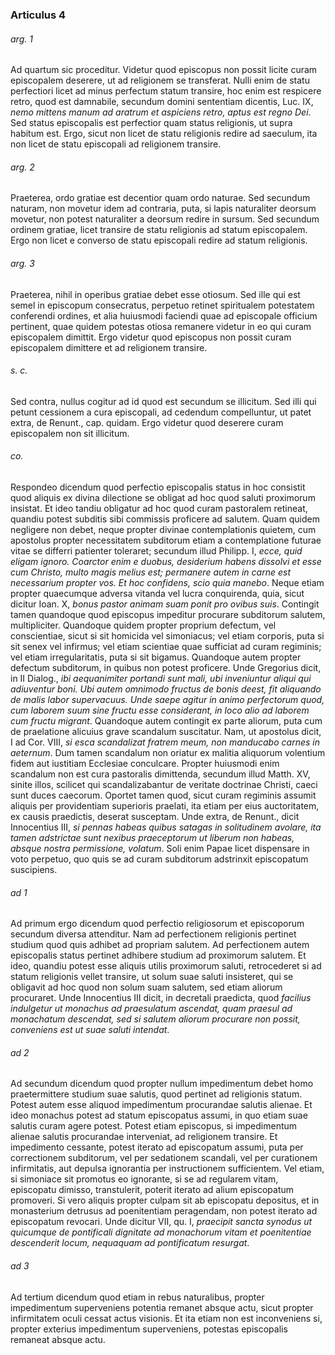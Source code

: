 ### Articulus 4

###### arg. 1
Ad quartum sic proceditur. Videtur quod episcopus non possit licite curam episcopalem deserere, ut ad religionem se transferat. Nulli enim de statu perfectiori licet ad minus perfectum statum transire, hoc enim est respicere retro, quod est damnabile, secundum domini sententiam dicentis, Luc. IX, *nemo mittens manum ad aratrum et aspiciens retro, aptus est regno Dei*. Sed status episcopalis est perfectior quam status religionis, ut supra habitum est. Ergo, sicut non licet de statu religionis redire ad saeculum, ita non licet de statu episcopali ad religionem transire.

###### arg. 2
Praeterea, ordo gratiae est decentior quam ordo naturae. Sed secundum naturam, non movetur idem ad contraria, puta, si lapis naturaliter deorsum movetur, non potest naturaliter a deorsum redire in sursum. Sed secundum ordinem gratiae, licet transire de statu religionis ad statum episcopalem. Ergo non licet e converso de statu episcopali redire ad statum religionis.

###### arg. 3
Praeterea, nihil in operibus gratiae debet esse otiosum. Sed ille qui est semel in episcopum consecratus, perpetuo retinet spiritualem potestatem conferendi ordines, et alia huiusmodi faciendi quae ad episcopale officium pertinent, quae quidem potestas otiosa remanere videtur in eo qui curam episcopalem dimittit. Ergo videtur quod episcopus non possit curam episcopalem dimittere et ad religionem transire.

###### s. c.
Sed contra, nullus cogitur ad id quod est secundum se illicitum. Sed illi qui petunt cessionem a cura episcopali, ad cedendum compelluntur, ut patet extra, de Renunt., cap. quidam. Ergo videtur quod deserere curam episcopalem non sit illicitum.

###### co.
Respondeo dicendum quod perfectio episcopalis status in hoc consistit quod aliquis ex divina dilectione se obligat ad hoc quod saluti proximorum insistat. Et ideo tandiu obligatur ad hoc quod curam pastoralem retineat, quandiu potest subditis sibi commissis proficere ad salutem. Quam quidem negligere non debet, neque propter divinae contemplationis quietem, cum apostolus propter necessitatem subditorum etiam a contemplatione futurae vitae se differri patienter toleraret; secundum illud Philipp. I, *ecce, quid eligam ignoro. Coarctor enim e duobus, desiderium habens dissolvi et esse cum Christo, multo magis melius est; permanere autem in carne est necessarium propter vos. Et hoc confidens, scio quia manebo*. Neque etiam propter quaecumque adversa vitanda vel lucra conquirenda, quia, sicut dicitur Ioan. X, *bonus pastor animam suam ponit pro ovibus suis*. Contingit tamen quandoque quod episcopus impeditur procurare subditorum salutem, multipliciter. Quandoque quidem propter proprium defectum, vel conscientiae, sicut si sit homicida vel simoniacus; vel etiam corporis, puta si sit senex vel infirmus; vel etiam scientiae quae sufficiat ad curam regiminis; vel etiam irregularitatis, puta si sit bigamus. Quandoque autem propter defectum subditorum, in quibus non potest proficere. Unde Gregorius dicit, in II Dialog., *ibi aequanimiter portandi sunt mali, ubi inveniuntur aliqui qui adiuventur boni. Ubi autem omnimodo fructus de bonis deest, fit aliquando de malis labor supervacuus. Unde saepe agitur in animo perfectorum quod, cum laborem suum sine fructu esse considerant, in loco alio ad laborem cum fructu migrant*. Quandoque autem contingit ex parte aliorum, puta cum de praelatione alicuius grave scandalum suscitatur. Nam, ut apostolus dicit, I ad Cor. VIII, *si esca scandalizat fratrem meum, non manducabo carnes in aeternum*. Dum tamen scandalum non oriatur ex malitia aliquorum volentium fidem aut iustitiam Ecclesiae conculcare. Propter huiusmodi enim scandalum non est cura pastoralis dimittenda, secundum illud Matth. XV, sinite illos, scilicet qui scandalizabantur de veritate doctrinae Christi, caeci sunt duces caecorum. Oportet tamen quod, sicut curam regiminis assumit aliquis per providentiam superioris praelati, ita etiam per eius auctoritatem, ex causis praedictis, deserat susceptam. Unde extra, de Renunt., dicit Innocentius III, *si pennas habeas quibus satagas in solitudinem avolare, ita tamen adstrictae sunt nexibus praeceptorum ut liberum non habeas, absque nostra permissione, volatum*. Soli enim Papae licet dispensare in voto perpetuo, quo quis se ad curam subditorum adstrinxit episcopatum suscipiens.

###### ad 1
Ad primum ergo dicendum quod perfectio religiosorum et episcoporum secundum diversa attenditur. Nam ad perfectionem religionis pertinet studium quod quis adhibet ad propriam salutem. Ad perfectionem autem episcopalis status pertinet adhibere studium ad proximorum salutem. Et ideo, quandiu potest esse aliquis utilis proximorum saluti, retrocederet si ad statum religionis vellet transire, ut solum suae saluti insisteret, qui se obligavit ad hoc quod non solum suam salutem, sed etiam aliorum procuraret. Unde Innocentius III dicit, in decretali praedicta, quod *facilius indulgetur ut monachus ad praesulatum ascendat, quam praesul ad monachatum descendat, sed si salutem aliorum procurare non possit, conveniens est ut suae saluti intendat*.

###### ad 2
Ad secundum dicendum quod propter nullum impedimentum debet homo praetermittere studium suae salutis, quod pertinet ad religionis statum. Potest autem esse aliquod impedimentum procurandae salutis alienae. Et ideo monachus potest ad statum episcopatus assumi, in quo etiam suae salutis curam agere potest. Potest etiam episcopus, si impedimentum alienae salutis procurandae interveniat, ad religionem transire. Et impedimento cessante, potest iterato ad episcopatum assumi, puta per correctionem subditorum, vel per sedationem scandali, vel per curationem infirmitatis, aut depulsa ignorantia per instructionem sufficientem. Vel etiam, si simoniace sit promotus eo ignorante, si se ad regularem vitam, episcopatu dimisso, transtulerit, poterit iterato ad alium episcopatum promoveri. Si vero aliquis propter culpam sit ab episcopatu depositus, et in monasterium detrusus ad poenitentiam peragendam, non potest iterato ad episcopatum revocari. Unde dicitur VII, qu. I, *praecipit sancta synodus ut quicumque de pontificali dignitate ad monachorum vitam et poenitentiae descenderit locum, nequaquam ad pontificatum resurgat*.

###### ad 3
Ad tertium dicendum quod etiam in rebus naturalibus, propter impedimentum superveniens potentia remanet absque actu, sicut propter infirmitatem oculi cessat actus visionis. Et ita etiam non est inconveniens si, propter exterius impedimentum superveniens, potestas episcopalis remaneat absque actu.

